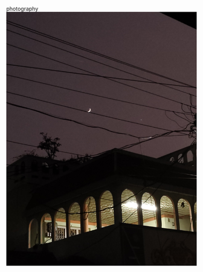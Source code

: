 photography
![image alt](https://github.com/Pavithra-2309/pavithrakaligotla/blob/3dd8c8dfde68a1279eafd11609f3db56ca251382/n5.jpg)
